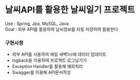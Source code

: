 # 날씨API를 활용한 날씨일기 프로젝트
Use : Spring, Jpa, MySQL, Java  
Goal : 외부 API를 활용하여 날씨정보를 자동 저장하여 활용한다

### 구현사항
- 외부 API를 사용하여 매일 새벽1시에 데이터 업데이트
- logback을 이용하여 프로젝트 로그남기기
- Exception Handler를 활용해 예외처리
- Swagger를 이용해 API문서작성
